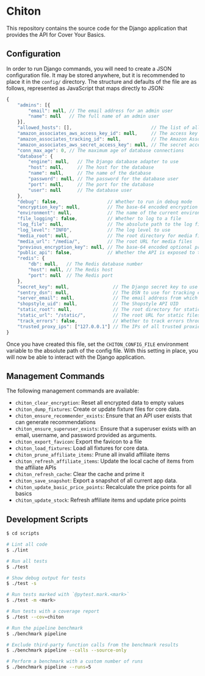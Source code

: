# Chiton

This repository contains the source code for the Django application that
provides the API for Cover Your Basics.

## Configuration

In order to run Django commands, you will need to create a JSON configuration
file.  It may be stored anywhere, but it is recommended to place it in the
`config/` directory.  The structure and defaults of the file are as follows,
represented as JavaScript that maps directly to JSON:

```javascript
{
    "admins": [{
        "email": null, // The email address for an admin user
        "name": null   // The full name of an admin user
    }],
    "allowed_hosts": [],                             // The list of allowed hosts
    "amazon_associates_aws_access_key_id": null,     // The access key ID for the Amazon Associates AWS user
    "amazon_associates_tracking_id": null,           // The Amazon Associates tracking ID
    "amazon_associates_aws_secret_access_key": null, // The secret access key for the Amazon Associates AWS user
    "conn_max_age": 0, // The maximum age of database connections
    "database": {
        "engine": null,   // The Django database adapter to use
        "host": null,     // The host for the database
        "name": null,     // The name of the database
        "password": null, // The password for the database user
        "port": null,     // The port for the database
        "user": null      // The database user
    },
    "debug": false,                  // Whether to run in debug mode
    "encryption_key": null,          // The base-64 encoded encryption key
    "environment": null,             // The name of the current environment
    "file_logging": false,           // Whether to log to a file
    "log_file": null,                // The absolute path to the log file
    "log_level": "INFO",             // The log level to use
    "media_root": null,              // The root directory for media files
    "media_url": "/media/",          // The root URL for media files
    "previous_encryption_key": null, // The base-64 encoded optional previous encryption key
    "public_api": false,             // Whether the API is exposed to the public internet
    "redis": {
        "db": null,   // The Redis database number
        "host": null, // The Redis host
        "port": null  // The Redis port
    },
    "secret_key": null,                // The Django secret key to use
    "sentry_dsn": null,                // The DSN to use for tracking errors through Sentry
    "server_email": null,              // The email address from which server messages are sent
    "shopstyle_uid": null,             // The Shopstyle API UID
    "static_root": null,               // The root directory for static files
    "static_url": "/static/",          // The root URL for static files
    "track_errors": false,             // Whether to track errors through Sentry
    "trusted_proxy_ips": ["127.0.0.1"] // The IPs of all trusted proxies
}
```

Once you have created this file, set the `CHITON_CONFIG_FILE` environment
variable to the absolute path of the config file.  With this setting in place,
you will now be able to interact with the Django application.

## Management Commands

The following management commands are available:

* `chiton_clear_encryption`: Reset all encrypted data to empty values
* `chiton_dump_fixtures`: Create or update fixture files for core data.
* `chiton_ensure_recommender_exists`: Ensure that an API user exists that can generate recommendations
* `chiton_ensure_superuser_exists`: Ensure that a superuser exists with an email, username, and password provided as arguments.
* `chiton_export_favicon`: Export the favicon to a file
* `chiton_load_fixtures`: Load all fixtures for core data.
* `chiton_prune_affiliate_items`: Prune all invalid affiliate items
* `chiton_refresh_affiliate_items`: Update the local cache of items from the affiliate APIs
* `chiton_refresh_cache`: Clear the cache and prime it
* `chiton_save_snapshot`: Export a snapshot of all current app data.
* `chiton_update_basic_price_points`: Recalculate the price points for all basics
* `chiton_update_stock`: Refresh affiliate items and update price points


## Development Scripts

```sh
$ cd scripts

# Lint all code
$ ./lint

# Run all tests
$ ./test

# Show debug output for tests
$ ./test -s

# Run tests marked with `@pytest.mark.<mark>`
$ ./test -m <mark>

# Run tests with a coverage report
$ ./test --cov=chiton

# Run the pipeline benchmark
$ ./benchmark pipeline

# Exclude third-party function calls from the benchmark results
$ ./benchmark pipeline --calls --source-only

# Perform a benchmark with a custom number of runs
$ ./benchmark pipeline --runs=5
```
